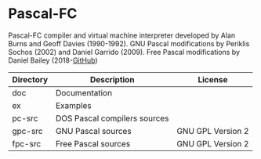 # Pascal-FC
Pascal-FC compiler and virtual machine interpreter developed by Alan Burns and Geoff Davies (1990-1992). GNU Pascal modifications by Periklis Sochos (2002) and Daniel Garrido (2009). Free Pascal modifications by Daniel Bailey (2018-[GitHub](https://github.com/danieljabailey/Pascal-FC/))


|Directory|Description                 |License          |
|---------|----------------------------|-----------------|
|doc      |Documentation               |                 |
|ex       |Examples                    |                 |
|pc-src   |DOS Pascal compilers sources|                 |
|gpc-src  |GNU Pascal sources          |GNU GPL Version 2|
|fpc-src  |Free Pascal sources         |GNU GPL Version 2|
